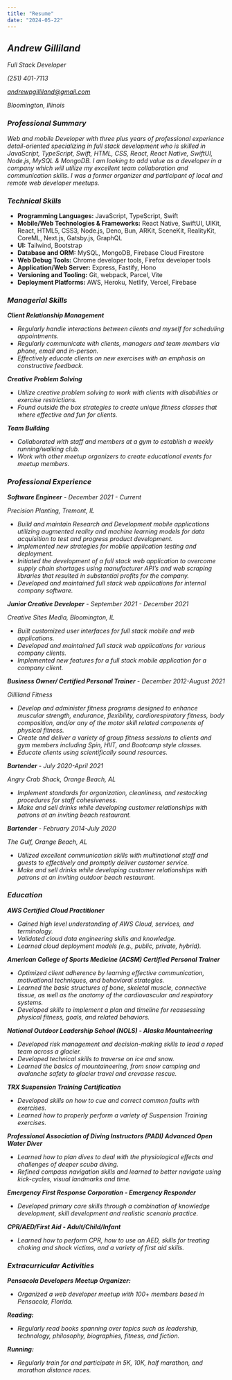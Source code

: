 ```yaml
---
title: "Resume"
date: "2024-05-22"
---
```


## _Andrew Gilliland_

_Full Stack Developer_

_(251) 401-7113_

*andrewpgilliland@gmail.com*

_Bloomington, Illinois_

### **_Professional Summary_**

_Web and mobile Developer with three plus years of professional experience detail-oriented specializing in full stack development who is skilled in JavaScript, TypeScript, Swift, HTML, CSS, React, React Native, SwiftUI, Node.js, MySQL & MongoDB. I am looking to add value as a developer in a company which will utilize my excellent team collaboration and communication skills. I was a former organizer and participant of local and remote web developer meetups._

### **_Technical Skills_**

- **Programming Languages:** JavaScript, TypeScript, Swift
- **Mobile/Web Technologies & Frameworks:** React Native, SwiftUI, UIKit, React, HTML5, CSS3, Node.js, Deno, Bun, ARKit, SceneKit, RealityKit, CoreML, Next.js, Gatsby.js, GraphQL
- **UI:** Tailwind, Bootstrap
- **Database and ORM:** MySQL, MongoDB, Firebase Cloud Firestore
- **Web Debug Tools:** Chrome developer tools, Firefox developer tools
- **Application/Web Server:** Express, Fastify, Hono
- **Versioning and Tooling:** Git, webpack, Parcel, Vite
- **Deployment Platforms:** AWS, Heroku, Netlify, Vercel, Firebase

### **_Managerial Skills_**

**_Client Relationship Management_**

- _Regularly handle interactions between clients and myself for scheduling appointments._
- _Regularly communicate with clients, managers and team members via phone, email and in-person._
- _Effectively educate clients on new exercises with an emphasis on constructive feedback._

**_Creative Problem Solving_**

- _Utilize creative problem solving to work with clients with disabilities or exercise restrictions._
- _Found outside the box strategies to create unique fitness classes that where effective and fun for clients._

**_Team Building_**

- _Collaborated with staff and members at a gym to establish a weekly running/walking club._
- _Work with other meetup organizers to create educational events for meetup members._

### **_Professional Experience_**

**_Software Engineer_** - _December 2021 - Current_

_Precision Planting, Tremont, IL_

- _Build and maintain Research and Development mobile applications utilizing augmented reality and machine learning models for data acquisition to test and progress product development._
- _Implemented new strategies_ _for mobile application testing and deployment._
- _Initiated the development of a full stack web application to overcome supply chain shortages using manufacturer API’s and web scraping libraries that resulted in substantial profits for the company._
- _Developed and maintained_ _full stack web applications for internal company software._

**_Junior Creative Developer_** - _September 2021 - December 2021_

_Creative Sites Media, Bloomington, IL_

- _Built customized user interfaces for full stack mobile and web applications._
- _Developed and maintained full stack web applications for various company clients._
- _Implemented new features for a full stack mobile application for a company client._

**_Business Owner/ Certified Personal Trainer_** - _December 2012-August 2021_

_Gilliland Fitness_

- _Develop and administer fitness programs designed to enhance muscular strength, endurance, flexibility, cardiorespiratory fitness, body composition, and/or any of the motor skill related components of physical fitness._
- _Create and deliver a variety of group fitness sessions to clients and gym members including Spin, HIIT, and Bootcamp style classes._
- _Educate clients using scientifically sound resources._

**_Bartender_** - _July 2020-April 2021_

_Angry Crab Shack, Orange Beach, AL_

- _Implement standards for organization, cleanliness, and restocking procedures for staff cohesiveness._
- _Make and sell drinks while developing customer relationships with patrons at an inviting beach restaurant._

**_Bartender_** - _February 2014-July 2020_

_The Gulf, Orange Beach, AL_

- _Utilized excellent communication skills with multinational staff and guests to effectively and promptly deliver customer service._
- _Make and sell drinks while developing customer relationships with patrons at an inviting outdoor beach restaurant._

### **_Education_**

**_AWS Certified Cloud Practitioner_**

- _Gained high level understanding of AWS Cloud, services, and terminology._
- _Validated cloud data engineering skills and knowledge._
- _Learned cloud deployment models (e.g., public, private, hybrid)._

**_American College of Sports Medicine (ACSM) Certified Personal Trainer_**

- _Optimized client adherence by learning effective communication, motivational
  techniques, and behavioral strategies._
- _Learned the basic structures of bone, skeletal muscle, connective tissue, as well as the anatomy of_ _the cardiovascular and respiratory systems._
- _Developed skills to implement a plan and timeline for reassessing physical fitness, goals, and
  related behaviors._

**_National Outdoor Leadership School (NOLS) - Alaska Mountaineering_**

- _Developed risk management and decision-making skills to lead a roped team across a glacier._
- _Developed technical skills to traverse on ice and snow._
- _Learned the basics of mountaineering, from snow camping and avalanche safety to glacier travel and crevasse rescue._

**_TRX Suspension Training Certification_**

- _Developed skills on how to cue and correct common faults with exercises._
- _Learned how to properly perform a variety of Suspension Training exercises._

**_Professional Association of Diving Instructors (PADI) Advanced Open Water Diver_**

- _Learned how to plan dives to deal with the physiological effects and challenges of deeper scuba diving._
- _Refined compass navigation skills and learned to better navigate using kick-cycles, visual landmarks and time._

**_Emergency First Response Corporation - Emergency Responder_**

- _Developed primary care skills through a combination of knowledge development, skill development and realistic scenario practice._

**_CPR/AED/First Aid - Adult/Child/Infant_**

- _Learned how to perform CPR, how to use an AED, skills for treating choking and shock victims, and a variety of first aid skills._

### **_Extracurricular_** **_Activities_**

**_Pensacola Developers_** **_Meetup Organizer:_**

- _Organized a web developer meetup with 100+ members based in Pensacola, Florida._

**_Reading:_**

- _Regularly read books spanning over topics such as leadership, technology, philosophy, biographies, fitness, and fiction._

**_Running:_**

- _Regularly train for and participate in 5K, 10K, half marathon, and marathon distance races._
